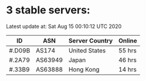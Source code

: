 # 3 stable servers:

Latest update at: Sat Aug 15 00:10:12 UTC 2020

| ID | ASN | Server Country | Online |
| -- | --- | -------------- | ------ |
| #.D09B | AS174 | United States | 55 hrs |
| #.2A79 | AS63949 | Japan | 46 hrs |
| #.33B9 | AS63888 | Hong Kong | 14 hrs |

